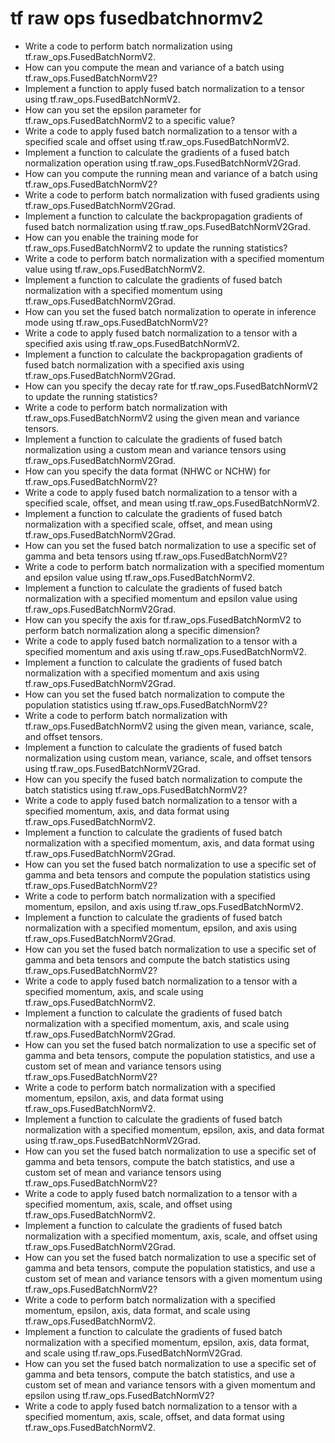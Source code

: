 # tf raw ops fusedbatchnormv2

- Write a code to perform batch normalization using tf.raw_ops.FusedBatchNormV2.
- How can you compute the mean and variance of a batch using tf.raw_ops.FusedBatchNormV2?
- Implement a function to apply fused batch normalization to a tensor using tf.raw_ops.FusedBatchNormV2.
- How can you set the epsilon parameter for tf.raw_ops.FusedBatchNormV2 to a specific value?
- Write a code to apply fused batch normalization to a tensor with a specified scale and offset using tf.raw_ops.FusedBatchNormV2.
- Implement a function to calculate the gradients of a fused batch normalization operation using tf.raw_ops.FusedBatchNormV2Grad.
- How can you compute the running mean and variance of a batch using tf.raw_ops.FusedBatchNormV2?
- Write a code to perform batch normalization with fused gradients using tf.raw_ops.FusedBatchNormV2Grad.
- Implement a function to calculate the backpropagation gradients of fused batch normalization using tf.raw_ops.FusedBatchNormV2Grad.
- How can you enable the training mode for tf.raw_ops.FusedBatchNormV2 to update the running statistics?
- Write a code to perform batch normalization with a specified momentum value using tf.raw_ops.FusedBatchNormV2.
- Implement a function to calculate the gradients of fused batch normalization with a specified momentum using tf.raw_ops.FusedBatchNormV2Grad.
- How can you set the fused batch normalization to operate in inference mode using tf.raw_ops.FusedBatchNormV2?
- Write a code to apply fused batch normalization to a tensor with a specified axis using tf.raw_ops.FusedBatchNormV2.
- Implement a function to calculate the backpropagation gradients of fused batch normalization with a specified axis using tf.raw_ops.FusedBatchNormV2Grad.
- How can you specify the decay rate for tf.raw_ops.FusedBatchNormV2 to update the running statistics?
- Write a code to perform batch normalization with tf.raw_ops.FusedBatchNormV2 using the given mean and variance tensors.
- Implement a function to calculate the gradients of fused batch normalization using a custom mean and variance tensors using tf.raw_ops.FusedBatchNormV2Grad.
- How can you specify the data format (NHWC or NCHW) for tf.raw_ops.FusedBatchNormV2?
- Write a code to apply fused batch normalization to a tensor with a specified scale, offset, and mean using tf.raw_ops.FusedBatchNormV2.
- Implement a function to calculate the gradients of fused batch normalization with a specified scale, offset, and mean using tf.raw_ops.FusedBatchNormV2Grad.
- How can you set the fused batch normalization to use a specific set of gamma and beta tensors using tf.raw_ops.FusedBatchNormV2?
- Write a code to perform batch normalization with a specified momentum and epsilon value using tf.raw_ops.FusedBatchNormV2.
- Implement a function to calculate the gradients of fused batch normalization with a specified momentum and epsilon value using tf.raw_ops.FusedBatchNormV2Grad.
- How can you specify the axis for tf.raw_ops.FusedBatchNormV2 to perform batch normalization along a specific dimension?
- Write a code to apply fused batch normalization to a tensor with a specified momentum and axis using tf.raw_ops.FusedBatchNormV2.
- Implement a function to calculate the gradients of fused batch normalization with a specified momentum and axis using tf.raw_ops.FusedBatchNormV2Grad.
- How can you set the fused batch normalization to compute the population statistics using tf.raw_ops.FusedBatchNormV2?
- Write a code to perform batch normalization with tf.raw_ops.FusedBatchNormV2 using the given mean, variance, scale, and offset tensors.
- Implement a function to calculate the gradients of fused batch normalization using custom mean, variance, scale, and offset tensors using tf.raw_ops.FusedBatchNormV2Grad.
- How can you specify the fused batch normalization to compute the batch statistics using tf.raw_ops.FusedBatchNormV2?
- Write a code to apply fused batch normalization to a tensor with a specified momentum, axis, and data format using tf.raw_ops.FusedBatchNormV2.
- Implement a function to calculate the gradients of fused batch normalization with a specified momentum, axis, and data format using tf.raw_ops.FusedBatchNormV2Grad.
- How can you set the fused batch normalization to use a specific set of gamma and beta tensors and compute the population statistics using tf.raw_ops.FusedBatchNormV2?
- Write a code to perform batch normalization with a specified momentum, epsilon, and axis using tf.raw_ops.FusedBatchNormV2.
- Implement a function to calculate the gradients of fused batch normalization with a specified momentum, epsilon, and axis using tf.raw_ops.FusedBatchNormV2Grad.
- How can you set the fused batch normalization to use a specific set of gamma and beta tensors and compute the batch statistics using tf.raw_ops.FusedBatchNormV2?
- Write a code to apply fused batch normalization to a tensor with a specified momentum, axis, and scale using tf.raw_ops.FusedBatchNormV2.
- Implement a function to calculate the gradients of fused batch normalization with a specified momentum, axis, and scale using tf.raw_ops.FusedBatchNormV2Grad.
- How can you set the fused batch normalization to use a specific set of gamma and beta tensors, compute the population statistics, and use a custom set of mean and variance tensors using tf.raw_ops.FusedBatchNormV2?
- Write a code to perform batch normalization with a specified momentum, epsilon, axis, and data format using tf.raw_ops.FusedBatchNormV2.
- Implement a function to calculate the gradients of fused batch normalization with a specified momentum, epsilon, axis, and data format using tf.raw_ops.FusedBatchNormV2Grad.
- How can you set the fused batch normalization to use a specific set of gamma and beta tensors, compute the batch statistics, and use a custom set of mean and variance tensors using tf.raw_ops.FusedBatchNormV2?
- Write a code to apply fused batch normalization to a tensor with a specified momentum, axis, scale, and offset using tf.raw_ops.FusedBatchNormV2.
- Implement a function to calculate the gradients of fused batch normalization with a specified momentum, axis, scale, and offset using tf.raw_ops.FusedBatchNormV2Grad.
- How can you set the fused batch normalization to use a specific set of gamma and beta tensors, compute the population statistics, and use a custom set of mean and variance tensors with a given momentum using tf.raw_ops.FusedBatchNormV2?
- Write a code to perform batch normalization with a specified momentum, epsilon, axis, data format, and scale using tf.raw_ops.FusedBatchNormV2.
- Implement a function to calculate the gradients of fused batch normalization with a specified momentum, epsilon, axis, data format, and scale using tf.raw_ops.FusedBatchNormV2Grad.
- How can you set the fused batch normalization to use a specific set of gamma and beta tensors, compute the batch statistics, and use a custom set of mean and variance tensors with a given momentum and epsilon using tf.raw_ops.FusedBatchNormV2?
- Write a code to apply fused batch normalization to a tensor with a specified momentum, axis, scale, offset, and data format using tf.raw_ops.FusedBatchNormV2.